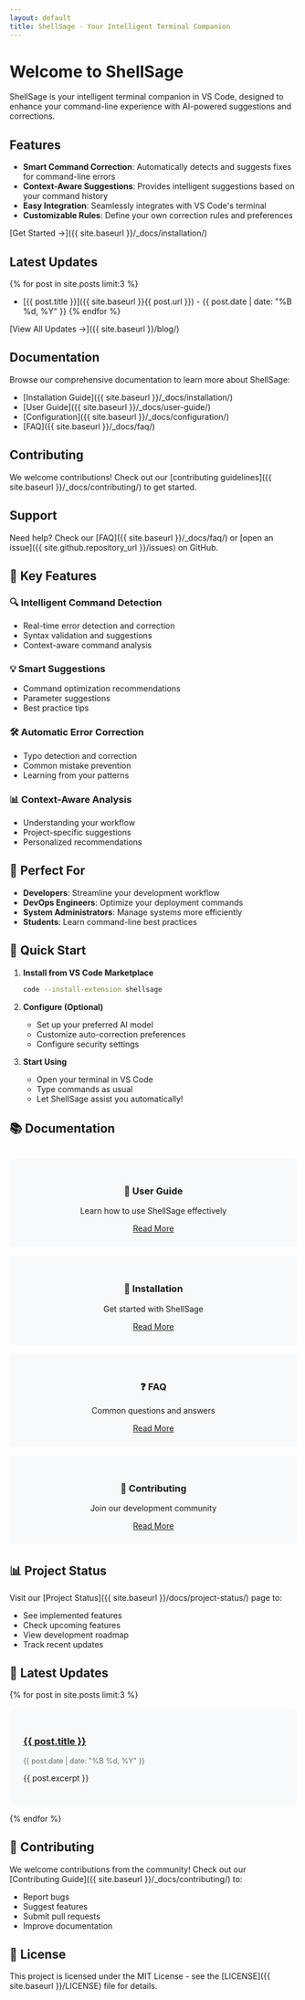 ```yaml
---
layout: default
title: ShellSage - Your Intelligent Terminal Companion
---
```


# Welcome to ShellSage

ShellSage is your intelligent terminal companion in VS Code, designed to enhance your command-line experience with AI-powered suggestions and corrections.

## Features

- **Smart Command Correction**: Automatically detects and suggests fixes for command-line errors
- **Context-Aware Suggestions**: Provides intelligent suggestions based on your command history
- **Easy Integration**: Seamlessly integrates with VS Code's terminal
- **Customizable Rules**: Define your own correction rules and preferences

[Get Started →]({{ site.baseurl }}/_docs/installation/)

## Latest Updates

{% for post in site.posts limit:3 %}
- [{{ post.title }}]({{ site.baseurl }}{{ post.url }}) - {{ post.date | date: "%B %d, %Y" }}
{% endfor %}

[View All Updates →]({{ site.baseurl }}/blog/)

## Documentation

Browse our comprehensive documentation to learn more about ShellSage:

- [Installation Guide]({{ site.baseurl }}/_docs/installation/)
- [User Guide]({{ site.baseurl }}/_docs/user-guide/)
- [Configuration]({{ site.baseurl }}/_docs/configuration/)
- [FAQ]({{ site.baseurl }}/_docs/faq/)

## Contributing

We welcome contributions! Check out our [contributing guidelines]({{ site.baseurl }}/_docs/contributing/) to get started.

## Support

Need help? Check our [FAQ]({{ site.baseurl }}/_docs/faq/) or [open an issue]({{ site.github.repository_url }}/issues) on GitHub.

## 🚀 Key Features

### 🔍 Intelligent Command Detection
- Real-time error detection and correction
- Syntax validation and suggestions
- Context-aware command analysis

### 💡 Smart Suggestions
- Command optimization recommendations
- Parameter suggestions
- Best practice tips

### 🛠 Automatic Error Correction
- Typo detection and correction
- Common mistake prevention
- Learning from your patterns

### 📊 Context-Aware Analysis
- Understanding your workflow
- Project-specific suggestions
- Personalized recommendations

## 🎯 Perfect For

- **Developers**: Streamline your development workflow
- **DevOps Engineers**: Optimize your deployment commands
- **System Administrators**: Manage systems more efficiently
- **Students**: Learn command-line best practices

## 🚦 Quick Start

1. **Install from VS Code Marketplace**
   ```bash
   code --install-extension shellsage
   ```

2. **Configure (Optional)**
   - Set up your preferred AI model
   - Customize auto-correction preferences
   - Configure security settings

3. **Start Using**
   - Open your terminal in VS Code
   - Type commands as usual
   - Let ShellSage assist you automatically!

## 📚 Documentation

<div class="doc-grid">
  <div class="doc-card">
    <h3>📖 User Guide</h3>
    <p>Learn how to use ShellSage effectively</p>
    <a href="{{ site.baseurl }}/_docs/user-guide/" class="btn">Read More</a>
  </div>

  <div class="doc-card">
    <h3>🔧 Installation</h3>
    <p>Get started with ShellSage</p>
    <a href="{{ site.baseurl }}/_docs/installation/" class="btn">Read More</a>
  </div>

  <div class="doc-card">
    <h3>❓ FAQ</h3>
    <p>Common questions and answers</p>
    <a href="{{ site.baseurl }}/_docs/faq/" class="btn">Read More</a>
  </div>

  <div class="doc-card">
    <h3>🤝 Contributing</h3>
    <p>Join our development community</p>
    <a href="{{ site.baseurl }}/_docs/contributing/" class="btn">Read More</a>
  </div>
</div>

## 📊 Project Status

Visit our [Project Status]({{ site.baseurl }}/docs/project-status/) page to:
- See implemented features
- Check upcoming features
- View development roadmap
- Track recent updates

## 🌟 Latest Updates

{% for post in site.posts limit:3 %}
<div class="update-card">
  <h3><a href="{{ site.baseurl }}{{ post.url }}">{{ post.title }}</a></h3>
  <time>{{ post.date | date: "%B %d, %Y" }}</time>
  <p>{{ post.excerpt }}</p>
</div>
{% endfor %}

## 🤝 Contributing

We welcome contributions from the community! Check out our [Contributing Guide]({{ site.baseurl }}/_docs/contributing/) to:
- Report bugs
- Suggest features
- Submit pull requests
- Improve documentation

## 📜 License

This project is licensed under the MIT License - see the [LICENSE]({{ site.baseurl }}/LICENSE) file for details.

<style>
.doc-grid {
  display: grid;
  grid-template-columns: repeat(auto-fit, minmax(250px, 1fr));
  gap: 1rem;
  margin: 2rem 0;
}

.doc-card {
  background: #f8f9fa;
  border-radius: 8px;
  padding: 1.5rem;
  text-align: center;
}

.update-card {
  background: #f8f9fa;
  border-radius: 8px;
  padding: 1.5rem;
  margin: 1rem 0;
}

.update-card time {
  color: #666;
  font-size: 0.9em;
}
</style>
